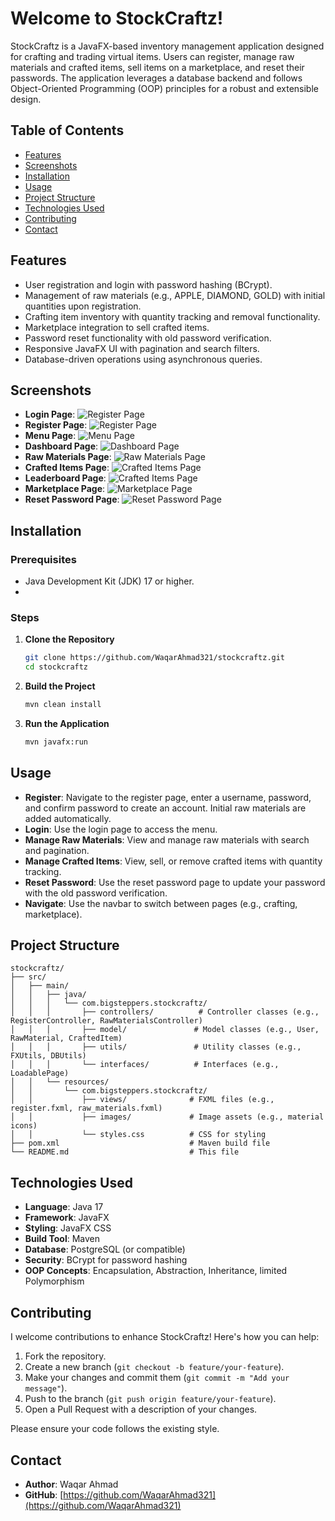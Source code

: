 # Welcome to StockCraftz!
StockCraftz is a JavaFX-based inventory management application designed for crafting and trading virtual items. Users can register, manage raw materials and crafted items, sell items on a marketplace, and reset their passwords. The application leverages a database backend and follows Object-Oriented Programming (OOP) principles for a robust and extensible design.

## Table of Contents
- [Features](#features)
- [Screenshots](#screenshots)
- [Installation](#installation)
- [Usage](#usage)
- [Project Structure](#project-structure)
- [Technologies Used](#technologies-used)
- [Contributing](#contributing)
- [Contact](#contact)

## Features
- User registration and login with password hashing (BCrypt).
- Management of raw materials (e.g., APPLE, DIAMOND, GOLD) with initial quantities upon registration.
- Crafting item inventory with quantity tracking and removal functionality.
- Marketplace integration to sell crafted items.
- Password reset functionality with old password verification.
- Responsive JavaFX UI with pagination and search filters.
- Database-driven operations using asynchronous queries.

## Screenshots
- **Login Page**: ![Register Page](https://github.com/user-attachments/assets/b14a977b-c6fc-4ee6-b8cc-b84cb41418d7)
- **Register Page**: ![Register Page](https://github.com/user-attachments/assets/94b208c1-ef69-4276-b715-0f9173330fe4)
- **Menu Page**: ![Menu Page](https://github.com/user-attachments/assets/d6cc059c-7813-4b7e-84bd-1f6c394ddeb6)
- **Dashboard Page**: ![Dashboard Page](https://github.com/user-attachments/assets/3880b26b-be6a-4e4e-9854-ac2e2db219c4)
- **Raw Materials Page**: ![Raw Materials Page](https://github.com/user-attachments/assets/17e28b43-4867-4ad8-b648-c4edbddc37da)
- **Crafted Items Page**: ![Crafted Items Page](https://github.com/user-attachments/assets/4d47daa2-6832-48d3-a826-fc920de806d9)
- **Leaderboard Page**: ![Crafted Items Page](https://github.com/user-attachments/assets/a286f62b-8906-4c14-86cd-1c5acd200db2)
- **Marketplace Page**: ![Marketplace Page](https://github.com/user-attachments/assets/188e5b4d-8fea-470f-bf1e-13625bf846a0)
- **Reset Password Page**: ![Reset Password Page](https://github.com/user-attachments/assets/5c2ccfe2-6f50-47e0-9f04-5eb2d02c6f1c)

## Installation

### Prerequisites
- Java Development Kit (JDK) 17 or higher.
- 
### Steps
1. **Clone the Repository**
   ```bash
   git clone https://github.com/WaqarAhmad321/stockcraftz.git
   cd stockcraftz
   ```

2. **Build the Project**
   ```bash
   mvn clean install
   ```

3. **Run the Application**
   ```bash
   mvn javafx:run
   ```

## Usage
- **Register**: Navigate to the register page, enter a username, password, and confirm password to create an account. Initial raw materials are added automatically.
- **Login**: Use the login page to access the menu.
- **Manage Raw Materials**: View and manage raw materials with search and pagination.
- **Manage Crafted Items**: View, sell, or remove crafted items with quantity tracking.
- **Reset Password**: Use the reset password page to update your password with the old password verification.
- **Navigate**: Use the navbar to switch between pages (e.g., crafting, marketplace).

## Project Structure
```
stockcraftz/
├── src/
│   ├── main/
│   │   ├── java/
│   │   │   └── com.bigsteppers.stockcraftz/
│   │   │       ├── controllers/          # Controller classes (e.g., RegisterController, RawMaterialsController)
│   │   │       ├── model/               # Model classes (e.g., User, RawMaterial, CraftedItem)
│   │   │       ├── utils/               # Utility classes (e.g., FXUtils, DBUtils)
│   │   │       └── interfaces/          # Interfaces (e.g., LoadablePage)
│   │   └── resources/
│   │       └── com.bigsteppers.stockcraftz/
│   │           ├── views/              # FXML files (e.g., register.fxml, raw_materials.fxml)
│   │           ├── images/             # Image assets (e.g., material icons)
│   │           └── styles.css          # CSS for styling
├── pom.xml                             # Maven build file
└── README.md                           # This file
```

## Technologies Used
- **Language**: Java 17
- **Framework**: JavaFX
- **Styling**: JavaFX CSS
- **Build Tool**: Maven
- **Database**: PostgreSQL (or compatible)
- **Security**: BCrypt for password hashing
- **OOP Concepts**: Encapsulation, Abstraction, Inheritance, limited Polymorphism

## Contributing
I welcome contributions to enhance StockCraftz! Here's how you can help:
1. Fork the repository.
2. Create a new branch (`git checkout -b feature/your-feature`).
3. Make your changes and commit them (`git commit -m "Add your message"`).
4. Push to the branch (`git push origin feature/your-feature`).
5. Open a Pull Request with a description of your changes.

Please ensure your code follows the existing style.

## Contact
- **Author**: Waqar Ahmad
- **GitHub**: [https://github.com/WaqarAhmad321](https://github.com/WaqarAhmad321)
